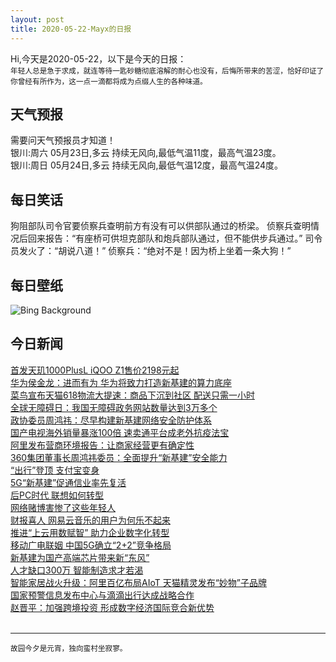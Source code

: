 ```yaml
---
layout: post
title: 2020-05-22-Mayx的日报
---
```


Hi,今天是2020-05-22，以下是今天的日报：<br><small>
年轻人总是急于求成，就连等待一匙砂糖彻底溶解的耐心也没有，后悔所带来的苦涩，恰好印证了你曾经有所作为，这一点一滴都将成为点缀人生的各种味道。</small><!--more-->
## 天气预报
需要问天气预报员才知道！<br>银川:周六 05月23日,多云 持续无风向,最低气温11度，最高气温23度。<br>银川:周日 05月24日,多云 持续无风向,最低气温12度，最高气温24度。
## 每日笑话
狗阻部队司令官要侦察兵查明前方有没有可以供部队通过的桥梁。 侦察兵查明情况后回来报告：“有座桥可供坦克部队和炮兵部队通过，但不能供步兵通过。” 司令员发火了：“胡说八道！” 侦察兵：“绝对不是！因为桥上坐着一条大狗！”
## 每日壁纸
![Bing Background](https://cn.bing.com/th?id=OHR.JeffHanson_EN-US3686199488_1920x1080.jpg&rf=LaDigue_1920x1080.jpg&pid=hp "‘Strolling the Biltmore,’ a painting by visually impaired artist Jeff Hanson (© Jeff Hanson Art)")
## 今日新闻

[首发天玑1000PlusL iQOO Z1售价2198元起](http://it.people.com.cn/n1/2020/0521/c1009-31718268.html)   
[华为侯金龙：进而有为 华为将致力打造新基建的算力底座](http://it.people.com.cn/n1/2020/0521/c1009-31718256.html)   
[菜鸟宣布天猫618物流大提速：商品下沉到社区 配送只需一小时](http://it.people.com.cn/n1/2020/0521/c1009-31718258.html)   
[全球无障碍日：我国无障碍政务网站数量达到3万多个](http://it.people.com.cn/n1/2020/0521/c1009-31718029.html)   
[政协委员周鸿祎：尽早构建新基建网络安全防护体系](http://it.people.com.cn/n1/2020/0521/c1009-31717763.html)   
[国产电视海外销量暴涨100倍 速卖通平台成老外抗疫法宝](http://it.people.com.cn/n1/2020/0521/c1009-31717589.html)   
[阿里发布营商环境报告：让商家经营更有确定性](http://it.people.com.cn/n1/2020/0521/c1009-31717610.html)   
[360集团董事长周鸿祎委员：全面提升“新基建”安全能力](http://it.people.com.cn/n1/2020/0521/c1009-31717340.html)   
[“出行”登顶 支付宝变身](http://it.people.com.cn/n1/2020/0521/c1009-31717271.html)   
[5G“新基建”促通信业率先复活](http://it.people.com.cn/n1/2020/0521/c1009-31717220.html)   
[后PC时代 联想如何转型](http://it.people.com.cn/n1/2020/0521/c1009-31717267.html)   
[网络赌博害惨了这些年轻人](http://it.people.com.cn/n1/2020/0521/c1009-31717200.html)   
[财报喜人 网易云音乐的用户为何乐不起来](http://it.people.com.cn/n1/2020/0521/c1009-31717275.html)   
[推进“上云用数赋智” 助力企业数字化转型](http://it.people.com.cn/n1/2020/0521/c1009-31717189.html)   
[移动广电联姻 中国5G确立“2+2”竞争格局](http://it.people.com.cn/n1/2020/0521/c1009-31717285.html)   
[新基建为国产高端芯片带来新“东风”](http://it.people.com.cn/n1/2020/0521/c1009-31717297.html)   
[人才缺口300万 智能制造求才若渴](http://it.people.com.cn/n1/2020/0521/c1009-31717210.html)   
[智能家居战火升级：阿里百亿布局AIoT 天猫精灵发布“妙物”子品牌](http://it.people.com.cn/n1/2020/0520/c1009-31716763.html)   
[国家预警信息发布中心与滴滴出行达成战略合作](http://it.people.com.cn/n1/2020/0520/c1009-31716611.html)   
[赵晋平：加强跨境投资 形成数字经济国际竞合新优势](http://it.people.com.cn/n1/2020/0520/c1009-31716566.html)   
<br />

***

<small>故园今夕是元宵，独向蛮村坐寂寥。</small>
